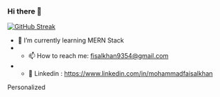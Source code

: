 ### Hi there 👋

[![GitHub Streak](https://streak-stats.demolab.com/?user=MohammadFaisal9354)](https://git.io/streak-stats)
- 🌱 I’m currently learning MERN Stack
- - 📫 How to reach me: fisalkhan9354@gmail.com
- - 🤟 Linkedin :  https://www.linkedin.com/in/mohammadfaisalkhan

<!--
**MohammadFaisal9354/MohammadFaisal9354** is a ✨ _special_ ✨ repository because its `README.md` (this file) appears on your GitHub profile.

Here are some ideas to get you started:

- 🔭 I’m currently working on ...
- 🌱 I’m currently learning ...
- 👯 I’m looking to collaborate on ...
- 🤔 I’m looking for help with ...
- 💬 Ask me about ...
- 📫 How to reach me: ...
- 😄 Pronouns: ...
- ⚡ Fun fact: ...
-->
Personalized
